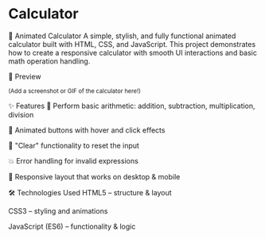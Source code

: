 # Calculator
🔢 Animated Calculator A simple, stylish, and fully functional animated calculator built with HTML, CSS, and JavaScript. This project demonstrates how to create a responsive calculator with smooth UI interactions and basic math operation handling.


📸 Preview

<sub>(Add a screenshot or GIF of the calculator here!)</sub>

✨ Features
🧮 Perform basic arithmetic: addition, subtraction, multiplication, division

🎨 Animated buttons with hover and click effects

🧼 "Clear" functionality to reset the input

💥 Error handling for invalid expressions

📱 Responsive layout that works on desktop & mobile

🛠️ Technologies Used
HTML5 – structure & layout

CSS3 – styling and animations

JavaScript (ES6) – functionality & logic
